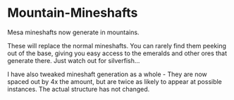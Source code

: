 # Mountain-Mineshafts
Mesa mineshafts now generate in mountains.

These will replace the normal mineshafts. You can rarely find them peeking out of the base, giving you easy access to the emeralds and other ores that generate there. Just watch out for silverfish...

I have also tweaked mineshaft generation as a whole  - They are now spaced out by 4x the amount, but are twice as likely to appear at possible instances. The actual structure has not changed.
